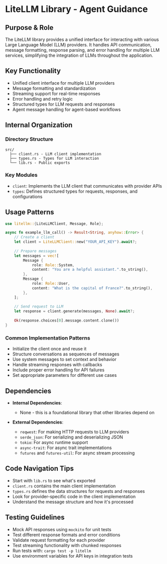# LiteLLM Library - Agent Guidance

## Purpose & Role

The LiteLLM library provides a unified interface for interacting with various Large Language Model (LLM) providers. It handles API communication, message formatting, response parsing, and error handling for multiple LLM services, simplifying the integration of LLMs throughout the application.

## Key Functionality

- Unified client interface for multiple LLM providers
- Message formatting and standardization
- Streaming support for real-time responses
- Error handling and retry logic
- Structured types for LLM requests and responses
- Agent message handling for agent-based workflows

## Internal Organization

### Directory Structure

```
src/
  ├── client.rs - LLM client implementation
  ├── types.rs - Types for LLM interaction
  └── lib.rs - Public exports
```

### Key Modules

- `client`: Implements the LLM client that communicates with provider APIs
- `types`: Defines structured types for requests, responses, and configurations

## Usage Patterns

```rust
use litellm::{LiteLLMClient, Message, Role};

async fn example_llm_call() -> Result<String, anyhow::Error> {
    // Create a client
    let client = LiteLLMClient::new("YOUR_API_KEY").await?;
    
    // Prepare messages
    let messages = vec![
        Message {
            role: Role::System,
            content: "You are a helpful assistant.".to_string(),
        },
        Message {
            role: Role::User,
            content: "What is the capital of France?".to_string(),
        },
    ];
    
    // Send request to LLM
    let response = client.generate(messages, None).await?;
    
    Ok(response.choices[0].message.content.clone())
}
```

### Common Implementation Patterns

- Initialize the client once and reuse it
- Structure conversations as sequences of messages
- Use system messages to set context and behavior
- Handle streaming responses with callbacks
- Include proper error handling for API failures
- Set appropriate parameters for different use cases

## Dependencies

- **Internal Dependencies**:
  - None - this is a foundational library that other libraries depend on

- **External Dependencies**:
  - `reqwest`: For making HTTP requests to LLM providers
  - `serde_json`: For serializing and deserializing JSON
  - `tokio`: For async runtime support
  - `async-trait`: For async trait implementations
  - `futures` and `futures-util`: For async stream processing

## Code Navigation Tips

- Start with `lib.rs` to see what's exported
- `client.rs` contains the main client implementation
- `types.rs` defines the data structures for requests and responses
- Look for provider-specific code in the client implementation
- Understand the message structure and how it's processed

## Testing Guidelines

- Mock API responses using `mockito` for unit tests
- Test different response formats and error conditions
- Validate request formatting for each provider
- Test streaming functionality with chunked responses
- Run tests with: `cargo test -p litellm`
- Use environment variables for API keys in integration tests